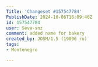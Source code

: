 ```yaml
---
Title: 'Changeset #157547784'
PublishDate: 2024-10-06T16:09:46Z
id: 157547784
user: Seva-snz
comment: added name for bakery
created_by: JOSM/1.5 (19096 ru)
tags:
- Montenegro

---
```

